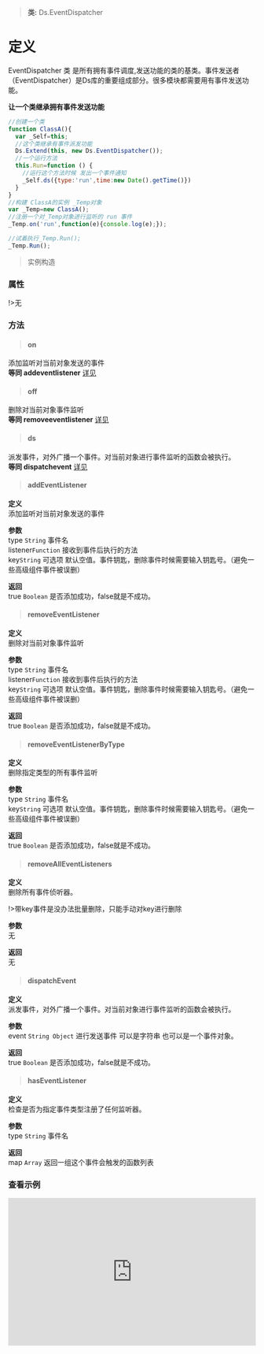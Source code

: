 > **类:** Ds.EventDispatcher

# 定义

EventDispatcher 类 是所有拥有事件调度,发送功能的类的基类。事件发送者（EventDispatcher）是Ds库的重要组成部分。很多模块都需要用有事件发送功能。

**让一个类继承拥有事件发送功能**

```javascript
//创建一个类
function ClassA(){
  var _Self=this;
  //这个类继承有事件派发功能
  Ds.Extend(this, new Ds.EventDispatcher());
  //一个运行方法
  this.Run=function () {
    //运行这个方法时候 发出一个事件通知
    _Self.ds({type:'run',time:new Date().getTime()})
  }
}
//构建 ClassA的实例 _Temp对象
var _Temp=new ClassA();
//注册一个对_Temp对象进行监听的 run 事件
_Temp.on('run',function(e){console.log(e);});

//试着执行_Temp.Run();
_Temp.Run();
```

> 实例构造

### 属性

!>无

### 方法

> #### on<br>

添加监听对当前对象发送的事件<br>
**等同 addeventlistener** [详见](/Ds/EventDispatcher?id=addeventlistener)

> #### off<br>

删除对当前对象事件监听<br>
**等同 removeeventlistener** [详见](/Ds/EventDispatcher?id=removeeventlistener)

> #### ds<br>

派发事件，对外广播一个事件。对当前对象进行事件监听的函数会被执行。<br>
**等同 dispatchevent** [详见](/Ds/EventDispatcher?id=dispatchevent)

> #### addEventListener<br>

**定义**<br>
添加监听对当前对象发送的事件

**参数**<br>
type `String` 事件名<br>
listener`Function` 接收到事件后执行的方法<br>
key`String` 可选项 默认空值。事件钥匙，删除事件时候需要输入钥匙号。（避免一些高级组件事件被误删）<br>

**返回**<br>
true `Boolean` 是否添加成功，false就是不成功。

> #### removeEventListener<br>

**定义**<br>
删除对当前对象事件监听

**参数**<br>
type `String` 事件名<br>
listener`Function` 接收到事件后执行的方法<br>
key`String` 可选项 默认空值。事件钥匙，删除事件时候需要输入钥匙号。（避免一些高级组件事件被误删）<br>

**返回**<br>
true `Boolean` 是否添加成功，false就是不成功。

> #### removeEventListenerByType<br>

**定义**<br>
删除指定类型的所有事件监听

**参数**<br>
type `String` 事件名<br>
key`String` 可选项 默认空值。事件钥匙，删除事件时候需要输入钥匙号。（避免一些高级组件事件被误删）<br>

**返回**<br>
true `Boolean` 是否添加成功，false就是不成功。

> #### removeAllEventListeners<br>

**定义**<br>
删除所有事件侦听器。

!>带key事件是没办法批量删除，只能手动对key进行删除

**参数**<br>
无

**返回**<br>
无

> #### dispatchEvent<br>

**定义**<br>
派发事件，对外广播一个事件。对当前对象进行事件监听的函数会被执行。

**参数**<br>
event `String Object` 进行发送事件 可以是字符串 也可以是一个事件对象。

**返回**<br>
true `Boolean` 是否添加成功，false就是不成功。

> #### hasEventListener<br>

**定义**<br>
检查是否为指定事件类型注册了任何监听器。

**参数**<br>
type `String` 事件名<br>

**返回**<br>
map `Array` 返回一组这个事件会触发的函数列表

### 查看示例

<iframe  src="https://jsfiddle.net/maksim84/4dvu5rwj/2/embedded/js,result,html,css/" allowfullscreen="allowfullscreen" frameborder="0" style="width:100%;height:300px;"></iframe>
